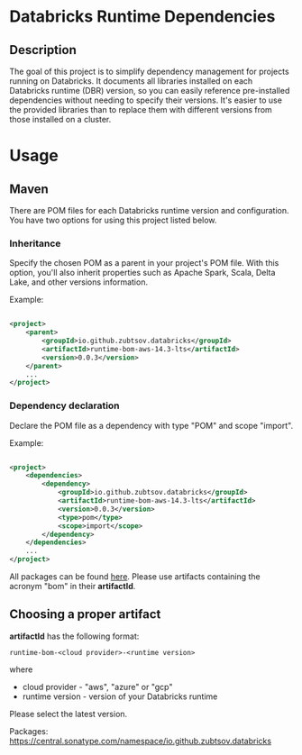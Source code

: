 # Databricks Runtime Dependencies

## Description

The goal of this project is to simplify dependency management for projects running on Databricks. It documents all
libraries installed on each Databricks runtime (DBR) version, so you can easily reference pre-installed dependencies
without needing to specify their versions. It's easier to use the provided libraries than to replace them with different
versions from those installed on a cluster.

# Usage

## Maven

There are POM files for each Databricks runtime version and configuration. You have two options for using this project
listed below.

### Inheritance

Specify the chosen POM as a parent in your project's POM file. With this option, you'll also inherit
properties such as Apache Spark, Scala, Delta Lake, and other versions information.

Example:

```xml

<project>
    <parent>
        <groupId>io.github.zubtsov.databricks</groupId>
        <artifactId>runtime-bom-aws-14.3-lts</artifactId>
        <version>0.0.3</version>
    </parent>
    ...
</project>
```

### Dependency declaration

Declare the POM file as a dependency with type "POM" and scope "import".

Example:

```xml

<project>
    <dependencies>
        <dependency>
            <groupId>io.github.zubtsov.databricks</groupId>
            <artifactId>runtime-bom-aws-14.3-lts</artifactId>
            <version>0.0.3</version>
            <type>pom</type>
            <scope>import</scope>
        </dependency>
    </dependencies>
    ...
</project>
```

All packages can be found [here](https://central.sonatype.com/namespace/io.github.zubtsov.databricks).
Please use artifacts containing the acronym "bom" in their **artifactId**.

## Choosing a proper artifact

**artifactId** has the following format:

```
runtime-bom-<cloud provider>-<runtime version>
```

where

- cloud provider - "aws", "azure" or "gcp"
- runtime version - version of your Databricks runtime

Please select the latest version.

Packages: https://central.sonatype.com/namespace/io.github.zubtsov.databricks 